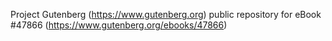 Project Gutenberg (https://www.gutenberg.org) public repository for eBook #47866 (https://www.gutenberg.org/ebooks/47866)
